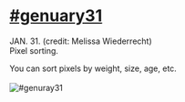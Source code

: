 # [#genuary31](https://genuary.art/prompts#jan31)
JAN. 31. (credit: Melissa Wiederrecht)</br>
Pixel sorting.

You can sort pixels by weight, size, age, etc.</br></br>
![#genuray31](https://github.com/user-attachments/assets/b1d7eb4e-8b8d-4f80-ba61-c0ad1da4038e)
